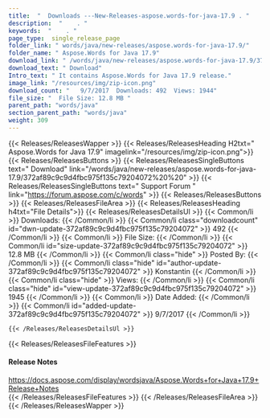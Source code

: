 ```yaml
---
title:  "  Downloads ---New-Releases-aspose.words-for-java-17.9 . " 
description:  "    . " 
keywords:  "    . " 
page_type:  single_release_page
folder_link: " words/java/new-releases/aspose.words-for-java-17.9/"
folder_name: " Aspose.Words for Java 17.9"
download_link: " /words/java/new-releases/aspose.words-for-java-17.9/372af89c9c9d4fbc975f135c79204072"
download_text: " Download"
Intro_text: " It contains Aspose.Words for Java 17.9 release."
image_link: "/resources/img/zip-icon.png"
download_count: "   9/7/2017  Downloads: 492  Views: 1944"
file_size: "  File Size: 12.8 MB "
parent_path: "words/java"
section_parent_path: "words/java"
weight: 309
---
```


{{< Releases/ReleasesWapper >}}
  {{< Releases/ReleasesHeading H2txt=" Aspose.Words for Java 17.9" imagelink="/resources/img/zip-icon.png">}}
  {{< Releases/ReleasesButtons >}}
    {{< Releases/ReleasesSingleButtons text=" Download" link="/words/java/new-releases/aspose.words-for-java-17.9/372af89c9c9d4fbc975f135c79204072%20%20" >}}
    {{< Releases/ReleasesSingleButtons text=" Support Forum " link="https://forum.aspose.com/c/words" >}}
  {{< Releases/ReleasesButtons >}}
  {{< Releases/ReleasesFileArea >}}
    {{< Releases/ReleasesHeading h4txt="File Details">}}
    {{< Releases/ReleasesDetailsUl >}}
            {{< Common/li  >}} Downloads: {{< /Common/li >}} 
      {{< Common/li class="downloadcount" id="dwn-update-372af89c9c9d4fbc975f135c79204072" >}} 492 {{< /Common/li >}} 
      {{< Common/li  >}} File Size: {{< /Common/li >}} 
      {{< Common/li id="size-update-372af89c9c9d4fbc975f135c79204072" >}} 12.8 MB {{< /Common/li >}} 
      {{< Common/li  class="hide" >}} Posted By: {{< /Common/li >}} 
      {{< Common/li class="hide" id="author-update-372af89c9c9d4fbc975f135c79204072" >}} Konstantin {{< /Common/li >}} 
      {{< Common/li class="hide"  >}} Views: {{< /Common/li >}} 
      {{< Common/li class="hide" id="view-update-372af89c9c9d4fbc975f135c79204072" >}} 1945 {{< /Common/li >}} 
      {{< Common/li  >}} Date Added: {{< /Common/li >}} 
      {{< Common/li id="added-update-372af89c9c9d4fbc975f135c79204072" >}} 9/7/2017 {{< /Common/li >}} 

    {{< /Releases/ReleasesDetailsUl >}}

  {{< Releases/ReleasesFileFeatures >}}
      <h4>Release Notes</h4><div><a href="https://docs.aspose.com/display/wordsjava/Aspose.Words+for+Java+17.9+Release+Notes">https://docs.aspose.com/display/wordsjava/Aspose.Words+for+Java+17.9+Release+Notes</a></div>
  {{< /Releases/ReleasesFileFeatures >}}
 {{< /Releases/ReleasesFileArea >}}
{{< /Releases/ReleasesWapper >}}


